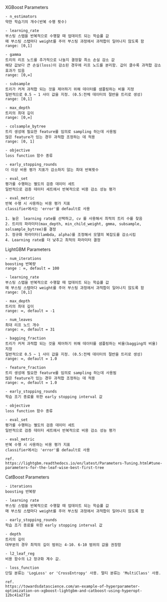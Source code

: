 XGBoost Parameters

    - n_estimators
    약한 학습기의 개수(반복 수행 횟수)
    
    - learning_rate
    부스팅 스탭을 반복적으로 수행할 때 업데이트 되는 학습률 값
    매 부스팅 스탭마다 weight를 주어 부스팅 과정에서 과적합이 일어나지 않도록 함
    range: [0,1]

    - gamma
    트리의 리프 노드를 추가적으로 나눌지 결정할 최소 손실 감소 값
    해당 값보다 큰 손실(loss)이 감소된 경우에 리프 노드를 분리함. 값이 클수록 과적합 감소 효과가 있음
    range: [0,∞]

    - subsample
    트리가 커져 과적합 되는 것을 제어하기 위해 데이터를 샘플링하는 비율 지정
    일반적으로 0.5 ~ 1 사이 값을 지정. (0.5:전체 데이터의 절반을 트리로 생성)
    range: [0,1]

    - max_depth
    트리의 최대 깊이
    range: [0,∞]

    - colsample_bytree
    트리 생성에 필요한 feature를 임의로 sampling 하는데 사용됨
    많은 feature가 있는 경우 과적합 조정하는 데 적용
    range: [0, 1]

    - objective
    loss function 함수 종류

    - early_stopping_rounds
    더 이상 비용 평가 지표가 감소하지 않는 최대 반복횟수
    
    - eval_set
    평가를 수행하는 별도의 검증 데이터 세트
    일반적으로 검증 데이터 세트에서 반복적으로 비용 감소 성능 평가

    - eval_metric
    반복 수행 시 사용하는 비용 평가 지표
    classifier에서는 'error'를 default로 사용

    1. 높은  learning rate를 선택하고, cv 를 사용해서 최적의 트리 수를 찾음
    2. 트리의 파라미터(max_depth, min_child_weight, gmma, subsample, solsample_bytree)를 결정
    3. 정규화 파라미터(lambda, alpha)를 조정해서 모델의 복잡도를 감소시킴
    4. Learning rate를 더 낮추고 최적의 파라미터 결정


LightGBM Parameters

    - num_iterations
    boosting 반복량
    range : ∞, default = 100

    - learning_rate
    부스팅 스탭을 반복적으로 수행할 때 업데이트 되는 학습률 값
    매 부스팅 스탭마다 weight를 주어 부스팅 과정에서 과적합이 일어나지 않도록 함
    range: [0,1]

    - max_depth
    트리의 최대 깊이
    range: ∞, default = -1
    
    - num_leaves
    최대 리프 노드 개수
    range: ∞, default = 31

    - bagging_fraction
    트리가 커져 과적합 되는 것을 제어하기 위해 데이터를 샘플링하는 비율(bagging의 비율) 지정
    일반적으로 0.5 ~ 1 사이 값을 지정. (0.5:전체 데이터의 절반을 트리로 생성)
    range: ∞, default = 1.0
    
    - feature_fraction
    트리 생성에 필요한 feature를 임의로 sampling 하는데 사용됨
    많은 feature가 있는 경우 과적합 조정하는 데 적용
    range: ∞, default = 1.0
    
    - early_stopping_rounds
    학습 조기 종료를 위한 early stopping interval 값

    - objective
    loss function 함수 종류
    
    - eval_set
    평가를 수행하는 별도의 검증 데이터 세트
    일반적으로 검증 데이터 세트에서 반복적으로 비용 감소 성능 평가

    - eval_metric
    반복 수행 시 사용하는 비용 평가 지표
    classifier에서는 'error'를 default로 사용

    ref.
    https://lightgbm.readthedocs.io/en/latest/Parameters-Tuning.html#tune-parameters-for-the-leaf-wise-best-first-tree


CatBoost Parameters

    - iterations
    boosting 반복량

    - learning rate
    부스팅 스탭을 반복적으로 수행할 때 업데이트 되는 학습률 값
    매 부스팅 스탭마다 weight를 주어 부스팅 과정에서 과적합이 일어나지 않도록 함
    
    - early_stopping_rounds
    학습 조기 종료를 위한 early stopping interval 값

    - depth
    트리의 깊이
    대부분의 경우 최적의 깊이 범위는 4-10. 6-10 범위의 값을 권장함

    - l2_leaf_reg
    비용 함수의 L2 정규화 계수 값.

    - loss_function
    단일 분류는 'LogLoss' or 'CrossEntropy' 사용. 멀티 분류는 'MultiClass' 사용.

    ref.
    https://towardsdatascience.com/an-example-of-hyperparameter-optimization-on-xgboost-lightgbm-and-catboost-using-hyperopt-12bc41a271e
    